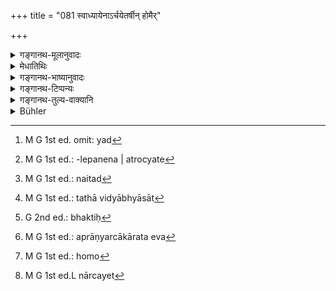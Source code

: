 +++
title = "081 स्वाध्यायेनाऽर्चयेतर्षीन् होमैर्"

+++

<details><summary>गङ्गानथ-मूलानुवादः</summary>

One should worship, according to law, the Sages by Vedic Study, the Gods by Homa-offerings, the Pitṛs by Śrāddha offerings, the Men by food and the Elementals by the offering of Bali.’—(81)
</details>

<details><summary>मेधातिथिः</summary>

"स्वाध्यायम् अधीयीत" (आश्ग् १.१.४) इति य एवार्थः स एव स्वाध्यायेनार्चयेद् ऋषीन् इति । यद्[^१४७] भवति श्राद्धादरेण पाद्यार्घमाल्यानुलेपनेन तद् अर्चोच्यते[^१४८] । स्तुतिवचनं चेदम् । न चोभयोर् अपि स्वाध्यायऋषिपूजयोः करणम् । अग्न्यादिदेवतास् तावका मन्त्रा ऋषीन् अभिष्टुवन्ति । तस्मात् प्रशंसामात्रम् **ऋषीन् स्वाध्यायेनार्चयेद्** इति ।


[^१४८]:
     M G 1st ed.: -lepanena | atrocyate


[^१४७]:
     M G 1st ed. omit: yad

- अथ वा नेह मरीच्यादय ऋषयो ऽभिप्रेताः, किं तर्हि वेदा एव । स्वाध्यायशब्दश् च क्रियाशब्दो नात्र वेदवचनो यथा "स्वाध्याहो ऽध्येतव्यः" (ता २.१५) इति । तेनैतद्[^१४९] उक्तं भवति "अध्ययनेन वेदान् पूजयेत्" यथाविध्य् अभ्यसेत्,[^१५०] अन्यथा पूजाया असंभवात् । अत्राप्य् अर्चा भाक्त[^१५१] एव[^१५२] । न हि होमे[^१५३] देवता प्रधाना, कारकं हि देवतेति । 


[^१५३]:
     M G 1st ed.: homo


[^१५२]:
     M G 1st ed.: aprāṇyarcākārata eva


[^१५१]:
     G 2nd ed.: bhaktiḥ


[^१५०]:
     M G 1st ed.: tathā vidyābhyāsāt


[^१४९]:
     M G 1st ed.: naitad

- **पितिॠन्** श्राद्धेन । अत्र यथाश्रुत एव नियोगः । स च श्राद्धविधौ निर्णेष्यते । **नॄन्** अतिथिभिक्षुप्रभृतीन् अर्चयेत्[^१५४] । अर्चापूर्वकम् अन्नं तेभ्यो दद्याद् इत्य् अर्थः ॥ ३.७१ ॥


[^१५४]:
     M G 1st ed.L nārcayet
</details>

<details><summary>गङ्गानथ-भाष्यानुवादः</summary>

What is meant by the words ‘*svādhyāyamadhīyīta*’ (‘one should study the Veda’) is exactly what is meant by the words, ‘*one should worship the sages by Vedic Study*.’

As a matter of fact, what is called *worship* is done either (*a*) by means of faith and devotion, or (*b*) by means of offering water for the feet, garlands and sandal-paint. But the present verse is purely eulogistic; ‘Vedic Study’ cannot be the means of either of these two forms of ‘worship’ of the sages. As for the *mantras* of the Veda, those also contain praises of Agni and other gods (and not the sages). For all these reasons the statement that ‘one should worship sages by Vedic Study’ is purely eulogistic.

Or, the term ‘*sages*’ may be taken as standing, not for *Marīci* and other persons (generally known as ‘sages’), but for the *Vedas* themselves. The term ‘*svādhyāya*’ (Vedic Study) here denotes an
*action*; it does not stand for the *Veda*, as it does in the sentence,
‘*svādhyāyo* *dhyetavyaḥ*’ (‘the Veda should be studied’). Hence what the passage means is that ‘one should worship the Vedas by the act of study;’ *i.e*., one should study them in the proper manner; no other form of ‘worship’ being possible.

‘*The gods by Homa-offerings*’—here also the ‘worship’ is figurative; for in a Homa, the deity is not the most predominant factor,—being only a subordinate factor, tending to the fulfilment of the act.

‘*The Pitṛs by Śrāddha offerings*’—here the Injunction is to be taken in its direct sense; and this shall be explained under the section on ‘*Śrāddha*.’

‘*The men*’—*i.e*., guests, beggars, and so forth—‘one should worship’—*i.e*., give them food with due respect.—(81)
</details>

<details><summary>गङ्गानथ-टिप्पन्यः</summary>

This verse is quoted in *Vīramitrodaya* (Āhnika, p. 392);—in
*Madanapārijāta* (p. 305); and by Jīmūtavāhana (Dāyabhāga, p. 330).
</details>

<details><summary>गङ्गानथ-तुल्य-वाक्यानि</summary>

*Yājñavalkya* (1.103).—‘Out of the remnant of what has been offered to
the gods, one should make offerings to the Elementals, and also offer
food on the ground for Caṇḍālas and birds.’
</details>

<details><summary>Bühler</summary>

081	Let him worship, according to the rule, the sages by the private recitation of the Veda, the gods by burnt oblations, the manes by funeral offerings (Sraddha), men by (gifts of) food, and the Bhutas by the Bali offering.
</details>
